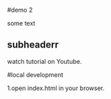 #demo 2

some text



## subheaderr
watch tutorial on Youtube.


#local development

1.open index.html in your browser.